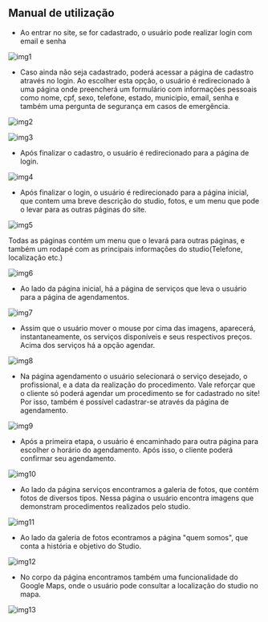 ## Manual de utilização

- Ao entrar no site, se for cadastrado, o usuário pode realizar login com email e senha

 ![img1](https://github.com/cp2-dc-info-projeto-final/sb-studio-de-beleza/blob/master/Documentacao/Prints/login.png)
 
- Caso ainda não seja cadastrado, poderá acessar a página de cadastro através no login. Ao escolher esta opção, o usuário é redirecionado à uma página onde preencherá um formulário com informações pessoais como nome, cpf, sexo, telefone, estado, municipio, email, senha e também uma pergunta de segurança em casos de emergência.

 ![img2](https://github.com/cp2-dc-info-projeto-final/sb-studio-de-beleza/blob/master/Documentacao/Prints/cadastro1.png)

 ![img3](https://github.com/cp2-dc-info-projeto-final/sb-studio-de-beleza/blob/master/Documentacao/Prints/cadastro2.png)
 
 - Após finalizar o cadastro, o usuário é redirecionado para a página de login.

![img4](https://github.com/cp2-dc-info-projeto-final/sb-studio-de-beleza/blob/master/Documentacao/Prints/login.png)
 
 - Após finalizar o login, o usuário é redirecionado para a página inicial, que contem uma breve descrição do studio, fotos, e um menu que pode o levar para as outras páginas do site.

![img5](https://github.com/cp2-dc-info-projeto-final/sb-studio-de-beleza/blob/master/Documentacao/Prints/pagini1.png)

 Todas as páginas contém um menu que o levará para outras páginas, e também um rodapé com as principais informações do studio(Telefone, localização etc.)

![img6](https://github.com/cp2-dc-info-projeto-final/sb-studio-de-beleza/blob/master/Documentacao/Prints/pagini2.png)

- Ao lado da página inicial, há a página de serviços que leva o usuário para a página de agendamentos.

![img7](https://github.com/cp2-dc-info-projeto-final/sb-studio-de-beleza/blob/master/Documentacao/Prints/servico1.png)

- Assim que o usuário mover o mouse por cima das imagens, aparecerá, instantaneamente, os serviços disponíveis e seus respectivos preços. Acima dos serviços há a opção agendar.

![img8](https://github.com/cp2-dc-info-projeto-final/sb-studio-de-beleza/blob/master/Documentacao/Prints/servico2.png)

- Na página agendamento o usuário selecionará o serviço desejado, o profissional, e a data  da realização do procedimento. Vale reforçar que o cliente só poderá agendar um procedimento se for cadastrado no site! Por isso, também é possível cadastrar-se através da página de agendamento.

![img9](https://github.com/cp2-dc-info-projeto-final/sb-studio-de-beleza/blob/master/Documentacao/Prints/agendamento1.png)

- Após a primeira etapa, o usuário é encaminhado para outra página para escolher o horário do agendamento. Após isso, o cliente poderá confirmar seu agendamento. 

![img10](https://github.com/cp2-dc-info-projeto-final/sb-studio-de-beleza/blob/master/Documentacao/Prints/agendamentodohorario.png)

- Ao lado da página serviços encontramos a galeria de fotos, que contém fotos de diversos tipos. Nessa página o usuário encontra imagens que demonstram procedimentos realizados pelo studio.

![img11](https://github.com/cp2-dc-info-projeto-final/sb-studio-de-beleza/blob/master/Documentacao/Prints/galeria.png)

- Ao lado da galeria de fotos econtramos a página "quem somos", que conta a história e objetivo do Studio.

![img12](https://github.com/cp2-dc-info-projeto-final/sb-studio-de-beleza/blob/master/Documentacao/Prints/quems1.png)

- No corpo da página encontramos também uma funcionalidade do Google Maps, onde o usuário pode consultar a localização do studio no mapa.

![img13](https://github.com/cp2-dc-info-projeto-final/sb-studio-de-beleza/blob/master/Documentacao/Prints/quems2.png)